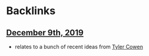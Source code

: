 
# Backlinks
## [December 9th, 2019](<December 9th, 2019.md>)
- relates to a bunch of recent ideas from [Tyler Cowen](<Tyler Cowen.md>)

